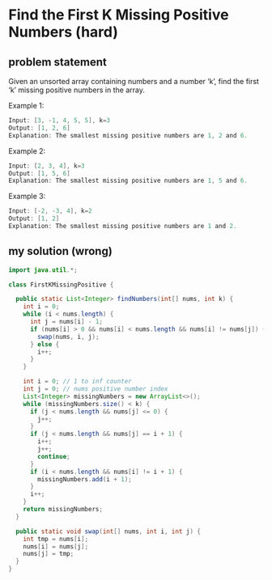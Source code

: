 # Find the First K Missing Positive Numbers (hard)

## problem statement

Given an unsorted array containing numbers and a number ‘k’, find the first ‘k’ missing positive numbers in the array.

Example 1:

```java
Input: [3, -1, 4, 5, 5], k=3
Output: [1, 2, 6]
Explanation: The smallest missing positive numbers are 1, 2 and 6.
```

Example 2:

```java
Input: [2, 3, 4], k=3
Output: [1, 5, 6]
Explanation: The smallest missing positive numbers are 1, 5 and 6.
```
Example 3:

```java
Input: [-2, -3, 4], k=2
Output: [1, 2]
Explanation: The smallest missing positive numbers are 1 and 2.
```

## my solution (wrong)

```java
import java.util.*;

class FirstKMissingPositive {

  public static List<Integer> findNumbers(int[] nums, int k) {
    int i = 0;
    while (i < nums.length) {
      int j = nums[i] - 1;
      if (nums[i] > 0 && nums[i] < nums.length && nums[i] != nums[j]) {
        swap(nums, i, j);
      } else {
        i++;
      }
    }

    int i = 0; // 1 to inf counter
    int j = 0; // nums positive number index
    List<Integer> missingNumbers = new ArrayList<>();
    while (missingNumbers.size() < k) {
      if (j < nums.length && nums[j] <= 0) {
        j++;
      }
      if (j < nums.length && nums[j] == i + 1) {
        i++;
        j++;
        continue;
      }
      if (i < nums.length && nums[i] != i + 1) {
        missingNumbers.add(i + 1);
      }
      i++;
    }
    return missingNumbers;
  }

  public static void swap(int[] nums, int i, int j) {
    int tmp = nums[i];
    nums[i] = nums[j];
    nums[j] = tmp;
  }
}
```
